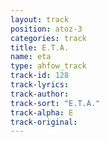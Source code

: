 ```yaml
---
layout: track
position: atoz-3
categories: track
title: E.T.A.
name: eta
type: ahfow_track
track-id: 128
track-lyrics: 
track-author: 
track-sort: "E.T.A."
track-alpha: E
track-original: 
---
```

